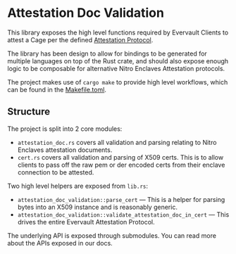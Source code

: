 # Attestation Doc Validation

This library exposes the high level functions required by Evervault Clients to attest a Cage per the defined [Attestation Protocol](../Attestation.md).

The library has been design to allow for bindings to be generated for multiple languages on top of the Rust crate, and should also expose enough logic to be composable for alternative Nitro Enclaves Attestation protocols.

The project makes use of `cargo make` to provide high level workflows, which can be found in the [Makefile.toml](./Makefile.toml).

## Structure

The project is split into 2 core modules:

- `attestation_doc.rs` covers all validation and parsing relating to Nitro Enclaves attestation documents.
- `cert.rs` covers all validation and parsing of X509 certs. This is to allow clients to pass off the raw pem or der encoded certs from their enclave connection to be attested.

Two high level helpers are exposed from `lib.rs`:

- `attestation_doc_validation::parse_cert` — This is a helper for parsing bytes into an X509 instance and is reasonably generic.
- `attestation_doc_validation::validate_attestation_doc_in_cert` — This drives the entire Evervault Attestation Protocol.

The underlying API is exposed through submodules. You can read more about the APIs exposed in our docs.
